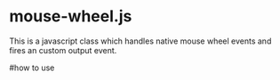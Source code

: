 # mouse-wheel.js
This is a javascript class which handles native mouse wheel events and fires an custom output event.

#how to use
